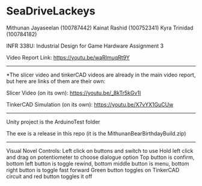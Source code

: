 # SeaDriveLackeys
Mithunan Jayaseelan (100787442)
Kainat Rashid (100752341)
Kyra Trinidad (100784182)

INFR 338U: Industrial Design for Game Hardware
Assignment 3

Video Report Link: https://youtu.be/waRImuqRt9Y

-----------------------------------

*The slicer video and tinkerCAD videos are already in the main video report, but here are links of them are their own:

Slicer Video (on its own): https://youtu.be/_8kTr5kGv1I

TinkerCAD Simulation (on its own): https://youtu.be/X7vYX1GuCUw

-----------------------------------

Unity project is the ArduinoTest folder

The exe is a release in this repo (it is the MithunanBearBirthdayBuild.zip)

-----------------------------------

Visual Novel Controls:
Left click on buttons and switch to use
Hold left click and drag on potentiometer to choose dialogue option
Top button is confirm, bottom left button is toggle rewind, bottom middle button is menu, bottom right button is toggle fast forward
Green button toggles on TinkerCAD circuit and red button toggles it off

